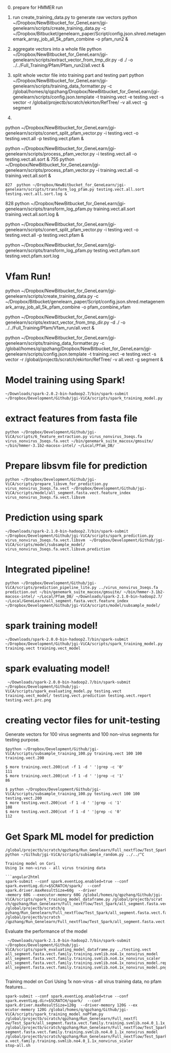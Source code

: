 0. prepare for HMMER run


1. run create_training_data.py to generate raw vectors 
python ~/Dropbox/NewBitbucket_for_GeneLearn/jgi-genelearn/scripts/create_training_data.py -c ~/Dropbox/Bitbucket/genelearn_paper/Script/config.json.shred.metagenemark_array_job_all_5k_pfam_combine -o pfam_run2 &

2. aggregate vectors into a whole file
python ~/Dropbox/NewBitbucket_for_GeneLearn/jgi-genelearn/scripts/extract_vector_from_tmp_dir.py  -d ./ -o ../../Full_Training/Pfam/Pfam_run2/all.vect &

3. split whole vector file into training part and testing part
python ~/Dropbox/NewBitbucket_for_GeneLearn/jgi-genelearn/scripts/training_data_formatter.py -c /global/homes/q/qpzhang/Dropbox/NewBitbucket_for_GeneLearn/jgi-genelearn/scripts/config.json.template -t training.vect -e testing.vect -s vector -r /global/projectb/scratch/ekirton/RefTree/ -v all.vect -g segment

4. 
  python ~/Dropbox/NewBitbucket_for_GeneLearn/jgi-genelearn/scripts/conert_split_pfam_vector.py -i testing.vect -o testing.vect.all -p testing.vect.pfam &
  

python ~/Dropbox/NewBitbucket_for_GeneLearn/jgi-genelearn/scripts/process_pfam_vector.py -i testing.vect.all  -o testing.vect.all.sort &
  755  python ~/Dropbox/NewBitbucket_for_GeneLearn/jgi-genelearn/scripts/process_pfam_vector.py -i training.vect.all -o training.vect.all.sort &
  
  
    827  python ~/Dropbox/NewBitbucket_for_GeneLearn/jgi-genelearn/scripts/transform_log_pfam.py testing.vect.all.sort testing.vect.all.sort.log &
  828  python ~/Dropbox/NewBitbucket_for_GeneLearn/jgi-genelearn/scripts/transform_log_pfam.py training.vect.all.sort training.vect.all.sort.log &
  
  
  python ~/Dropbox/NewBitbucket_for_GeneLearn/jgi-genelearn/scripts/conert_split_pfam_vector.py -i testing.vect -o testing.vect.all -p testing.vect.pfam &
  
  python ~/Dropbox/NewBitbucket_for_GeneLearn/jgi-genelearn/scripts/transform_log_pfam.py testing.vect.pfam.sort testing.vect.pfam.sort.log
  
  
 Vfam Run!
====
 python ~/Dropbox/NewBitbucket_for_GeneLearn/jgi-genelearn/scripts/create_training_data.py -c ~/Dropbox/Bitbucket/genelearn_paper/Script/config.json.shred.metagenemark_array_job_all_5k_pfam_combine -o pfam_combine_vfam

 python ~/Dropbox/NewBitbucket_for_GeneLearn/jgi-genelearn/scripts/extract_vector_from_tmp_dir.py  -d ./ -o ../../Full_Training/Pfam/Vfam_run/all.vect &

  python ~/Dropbox/NewBitbucket_for_GeneLearn/jgi-genelearn/scripts/training_data_formatter.py -c /global/homes/q/qpzhang/Dropbox/NewBitbucket_for_GeneLearn/jgi-genelearn/scripts/config.json.template -t training.vect -e testing.vect -s vector -r /global/projectb/scratch/ekirton/RefTree/ -v all.vect -g segment &

  
Model training using Spark!
===
```angular2html
~/Downloads/spark-2.0.2-bin-hadoop2.7/bin/spark-submit ~/Dropbox/Development/Github/jgi-ViCA/scripts/spark_training_model.py
```

extract features from fasta file
====
```angular2html
python ~/Dropbox/Development/Github/jgi-ViCA/scripts/6_feature_extraction.py virus_nonvirus_3seqs.fa virus_nonvirus_3seqs.fa.vect ~/bin/genemark_suite_macosx/gmsuite/ ~/bin/hmmer-3.1b2-macosx-intel/ ~/Local/Pfam_DB/
```

Prepare libsvm file for prediction
===
```angular2html
python ~/Dropbox/Development/Github/jgi-ViCA/scripts/prepare_libsvm_for_prediction.py virus_nonvirus_3seqs.fa.vect ~/Dropbox/Development/Github/jgi-ViCA/scripts/model/all_segment.fasta.vect.feature_index virus_nonvirus_3seqs.fa.vect.libsvm
```

Prediction using spark
====
```angular2html
~/Downloads/spark-2.1.0-bin-hadoop2.7/bin/spark-submit ~/Dropbox/Development/Github/jgi-ViCA/scripts/spark_prediction.py virus_nonvirus_3seqs.fa.vect.libsvm  ~/Dropbox/Development/Github/jgi-ViCA/scripts/model/subsample_model/ virus_nonvirus_3seqs.fa.vect.libsvm.prediction
```

Integrated pipeline!
====
```angular2html
python ~/Dropbox/Development/Github/jgi-ViCA/scripts/prediction_pipeline_lite.py ../virus_nonvirus_3seqs.fa prediction.out ~/bin/genemark_suite_macosx/gmsuite/ ~/bin/hmmer-3.1b2-macosx-intel/ ~/Local/Pfam_DB/ ~/Downloads/spark-2.1.0-bin-hadoop2.7/ ~/Local/GeneLearn/all_segment.fasta.vect.feature_index ~/Dropbox/Development/Github/jgi-ViCA/scripts/model/subsample_model/
```

spark training model!
===
```angular2html
~/Downloads/spark-2.0.0-bin-hadoop2.7/bin/spark-submit ~/Dropbox/Development/Github/jgi-ViCA/scripts/spark_training_model.py training.vect training.vect_model
```

spark evaluating model!
====
```
 ~/Downloads/spark-2.0.0-bin-hadoop2.7/bin/spark-submit ~/Dropbox/Development/Github/jgi-ViCA/scripts/spark_evaluating_model.py testing.vect training.vect_model/ testing.vect.prediction testing.vect.report testing.vect.prc.png
```

creating vector files for unit-testing
====
Generate vectors for 100 virus segments and 100 non-virus segments for testing purpose.
```angular2html
$python ~/Dropbox/Development/Github/jgi-ViCA/scripts/subsample_training_100.py training.vect 100 100 training.vect.200

$ more training.vect.200|cut -f 1 -d ' '|grep -c '0'
111
$ more training.vect.200|cut -f 1 -d ' '|grep -c '1'
86

$ python ~/Dropbox/Development/Github/jgi-ViCA/scripts/subsample_training_100.py testing.vect 100 100 testing.vect.200
$ more testing.vect.200|cut -f 1 -d ' '|grep -c '1'
108
$ more testing.vect.200|cut -f 1 -d ' '|grep -c '0'
112

```


Get Spark ML model for prediction
======


```angular2html
/global/projectb/scratch/qpzhang/Run_Genelearn/Full_nextflow/Test_Spark/Spark_1X> python ~/Github/jgi-ViCA/scripts/subsample_random.py ../../^C
```

```
Training model on Cori
Using 1x non-virus - all virus training data

```angular2html
spark-submit --conf spark.eventLog.enabled=true --conf spark.eventLog.dir=$SCRATCH/spark/  --conf spark.driver.maxResultSize=60g  --driver
-memory 60G --executor-memory 60G /global/homes/q/qpzhang/Github/jgi-ViCA/scripts/spark_training_model_dataframe.py /global/projectb/scrat
ch/qpzhang/Run_Genelearn/Full_nextflow/Test_Spark/all_segment.fasta.vect.family.training.svmlib.no4.1x_nonvirus /global/projectb/scratch/q
pzhang/Run_Genelearn/Full_nextflow/Test_Spark/all_segment.fasta.vect.family.training.svmlib.no4.1x_nonvirus_model /global/projectb/scratch
/qpzhang/Run_Genelearn/Full_nextflow/Test_Spark/all_segment.fasta.vect.family.training.svmlib.no4.1x_nonvirus_scaler

```

Evaluate the performance of the model
```angular2html
 ~/Downloads/spark-2.1.0-bin-hadoop2.7/bin/spark-submit ~/Dropbox/Development/Github/jgi-ViCA/scripts/spark_evaluating_model_dataframe.py ../testing.vect all_segment.fasta.vect.family.training.svmlib.no4.1x_nonvirus_model all_segment.fasta.vect.family.training.svmlib.no4.1x_nonvirus_scaler all_segment.fasta.vect.family.training.svmlib.no4.1x_nonvirus_model.report all_segment.fasta.vect.family.training.svmlib.no4.1x_nonvirus_model.png
 
```

Training model on Cori
Using 1x non-virus - all virus training data, no pfam features...

```angular2html
spark-submit --conf spark.eventLog.enabled=true --conf spark.eventLog.dir=$SCRATCH/spark/  --conf spark.driver.maxResultSize=120g  --driver-memory 120G --ex
ecutor-memory 120G /global/homes/q/qpzhang/Github/jgi-ViCA/scripts/spark_training_model_noPfam.py /global/projectb/scratch/qpzhang/Run_Genelearn/Full_nextfl
ow/Test_Spark/all_segment.fasta.vect.family.training.svmlib.no4.0_1.1x_nonvirus /global/projectb/scratch/qpzhang/Run_Genelearn/Full_nextflow/Test_Spark/all_
segment.fasta.vect.family.training.svmlib.no4.0_1.1x_nonvirus_model /global/projectb/scratch/qpzhang/Run_Genelearn/Full_nextflow/Test_Spark/all_segment.fast
a.vect.family.training.svmlib.no4.0_1.1x_nonvirus_scaler
stop-all.sh
```
